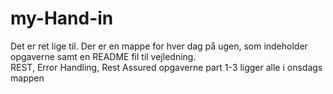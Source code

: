 # my-Hand-in

Det er ret lige til. Der er en mappe for hver dag på ugen, som indeholder opgaverne samt en README fil til vejledning.
<br />
REST, Error Handling, Rest Assured opgaverne part 1-3 ligger alle i onsdags mappen
